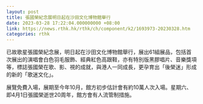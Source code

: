 ```yaml
---
layout: post
title: 張國榮紀念展明日起在沙田文化博物館舉行
date: 2023-03-28 17:22:04.000000000 +08:00
link: https://news.rthk.hk/rthk/ch/component/k2/1693973-20230328.htm
categories: rthk
---
```


已故歌星張國榮紀念展，明日起在沙田文化博物館舉行，展出61組展品，包括首次展出的演唱會白色羽毛服飾、經典紅色高跟鞋，亦有特別版黑膠唱片、音樂獎項等，標誌張國榮在歌、影、視的成就，與港人一同成長，更孕育出「後榮迷」形成的新的「歌迷文化」。

展覽免費入場，展期至今年10月，館方初步估計會有約10萬人次入場。星期六、即4月1日張國榮逝世20周年，館方會有人流管制措施。
